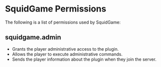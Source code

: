 # SquidGame Permissions

The following is a list of permissions used by SquidGame:

## squidgame.admin

* Grants the player administrative access to the plugin.
* Allows the player to execute administrative commands.
* Sends the player information about the plugin when they join the server.